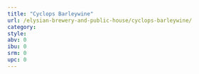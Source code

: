 ```yaml
---
title: "Cyclops Barleywine"
url: /elysian-brewery-and-public-house/cyclops-barleywine/
category: 
style: 
abv: 0
ibu: 0
srm: 0
upc: 0
---
```


